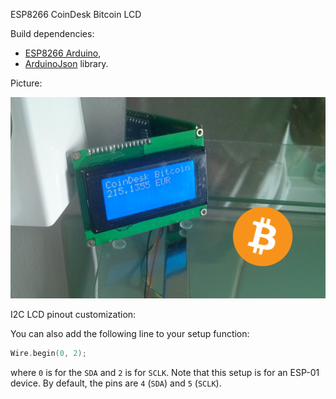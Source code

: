 ESP8266 CoinDesk Bitcoin LCD

Build dependencies:

* [ESP8266 Arduino](https://github.com/esp8266/Arduino),
* [ArduinoJson](https://github.com/bblanchon/ArduinoJson) library.

Picture:

![pic.jpg](pic.jpg)

I2C LCD pinout customization:

You can also add the following line to your setup function:

```c++
Wire.begin(0, 2);
```

where ```0``` is for the ```SDA``` and ```2``` is for ```SCLK```. Note that this setup is for
an ESP-01 device. By default, the pins are ```4``` (```SDA```) and ```5``` (```SCLK```).
